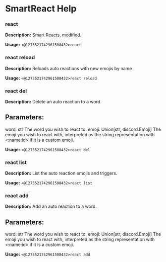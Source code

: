 # SmartReact Help

### react

**Description:** Smart Reacts, modified.

**Usage:** `<@1275521742961508432>react`

### react reload

**Description:** Reloads auto reactions with new emojis by name

**Usage:** `<@1275521742961508432>react reload`

### react del

**Description:** Delete an auto reaction to a word.

Parameters:
-----------
word: str
    The word you wish to react to.
emoji: Union[str, discord.Emoji]
    The emoji you wish to react with, interpreted as the string representation
    with <:name:id> if it is a custom emoji.

**Usage:** `<@1275521742961508432>react del`

### react list

**Description:** List the auto reaction emojis and triggers.

**Usage:** `<@1275521742961508432>react list`

### react add

**Description:** Add an auto reaction to a word.

Parameters:
-----------
word: str
    The word you wish to react to.
emoji: Union[str, discord.Emoji]
    The emoji you wish to react with, interpreted as the string representation
    with <:name:id> if it is a custom emoji.

**Usage:** `<@1275521742961508432>react add`

